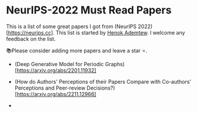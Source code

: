 # NeurIPS-2022 Must Read Papers

This is a list of some great papers I got from (NeurIPS 2022)[https://neurips.cc]. This list is started by [Henok Ademtew](https://twitter.com/henokademtew). I welcome any feedback on the list.

📚Please consider adding more papers and leave a star ⭐️.

* (Deep Generative Model for Periodic Graphs)[https://arxiv.org/abs/2201.11932]

* (How do Authors' Perceptions of their Papers Compare with Co-authors' Perceptions and Peer-review Decisions?)[https://arxiv.org/abs/2211.12966] 

* 


